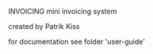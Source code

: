 
INVOICING
mini invoicing system

created by Patrik Kiss

for documentation see folder 'user-guide'
